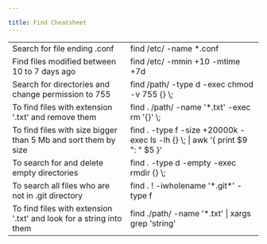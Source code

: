 ```yaml
---

title: Find Cheatsheet
---
```


<table>
  <tr>
    <td>Search for file ending .conf</td>
    <td>find /etc/ -name *.conf</td>
  </tr>
  <tr>
    <td>Find files modified between 10 to 7 days ago</td>
    <td>find /etc/ -mmin +10 -mtime +7d</td>
  </tr>
  <tr>
    <td>Search for directories and change permission to 755</td>
    <td>find /path/ -type d -exec chmod -v 755 {} \;</td>
  </tr>
  <tr>
    <td>To find files with extension '.txt' and remove them</td>
    <td>find . /path/ -name '*.txt' -exec rm '{}' \;</td>
  </tr>
  <tr>
    <td>To find files with size bigger than 5 Mb and sort them by size</td>
    <td>find . -type f -size +20000k -exec ls -lh {} \; | awk '{ print $9 ": " $5 }'</td>
  </tr>
  <tr>
    <td>To search for and delete empty directories</td>
    <td>find . -type d -empty -exec rmdir {} \;</td>
  </tr>
  <tr>
    <td>To search all files who are not in .git directory</td>
    <td>find . ! -iwholename '*.git*' -type f</td>
  </tr>
  <tr>
    <td>To find files with extension '.txt' and look for a string into them</td>
    <td>find ./path/ -name '*.txt' | xargs grep 'string'</td>
  </tr>
</table>
